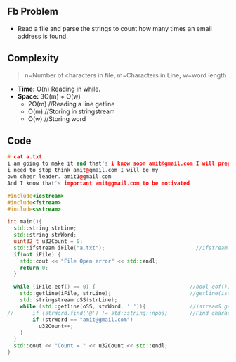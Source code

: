 ## Fb Problem
- Read a file and parse the strings to count how many times an email address is found.

## Complexity
> n=Number of characters in file, m=Characters in Line, w=word length
- **Time:** O(n) Reading in while.
- **Space:** 3O(m) + O(w)
  - 2O(m)  //Reading a line getline
  - O(m)  //Storing in stringstream
  - O(w)  //Storing word

## Code
```c++
# cat a.txt
i am going to make it and that's i know soon amit@gmail.com I will prepare as per the role, amit1@gmail.com I know 
i need to stop think amit@gmail.com I will be my
own cheer leader. amit1@gmail.com
And I know that's important amit@gmail.com to be motivated

#include<iostream>
#include<fstream>
#include<sstream>

int main(){
  std::string strLine;
  std::string strWord;
  uint32_t u32Count = 0;
  std::ifstream iFile("a.txt");                             //ifstream (>>)	For reading from file
  if(not iFile) {
    std::cout << "File Open error" << std::endl;
    return 0;
  }

  while (iFile.eof() == 0) {                              //bool eof(); Returns true if End-of-file reached.
    std::getline(iFile, strLine);                         //getline(istream& is, string& str);  
    std::stringstream oSS(strLine);
    while (std::getline(oSS, strWord, ' ')){              //istream& getline(istream& is, string& str, char delim);
//      if (strWord.find('@') != std::string::npos)       //Find character inside word
        if (strWord == "amit@gmail.com")
          u32Count++;
    }
  }
  std::cout << "Count = " << u32Count << std::endl;
}
```
